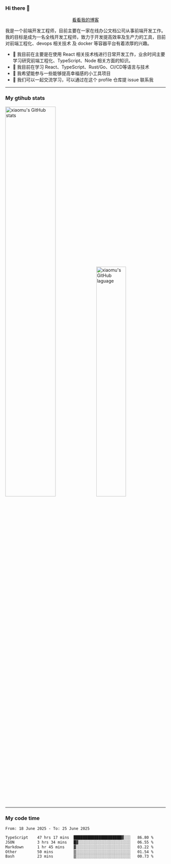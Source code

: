 ### Hi there 👋

<p align="center">
  <a href="https://blog.realjacket.fun">看看我的博客</a>
</p>

我是一个前端开发工程师，目前主要在一家在线办公文档公司从事前端开发工作。我的目标是成为一名全栈开发工程师，致力于开发提高效率及生产力的工具，目前对前端工程化、devops 相关技术 及 docker 等容器平台有着浓厚的兴趣。

- 🔭 我目前在主要是在使用 React 相关技术栈进行日常开发工作，业余时间主要学习研究前端工程化、TypeScript、Node 相关方面的知识。
- 🌱 我目前在学习 React、TypeScript、Rust/Go、CI/CD等语言与技术
- 👯 我希望能参与一些能够提高幸福感的小工具项目
- 💬 我们可以一起交流学习，可以通过在这个 profile 仓库提 issue 联系我

***

### My gtihub stats

<a><img src="https://github-readme-stats-git-masterrstaa-rickstaa.vercel.app/api?username=real-jacket&&show_icons=true" title="xiaomu's GitHub stats" alt="xiaomu's GitHub stats" style="width:56%;"/></a>
<a><img src="https://github-readme-stats-git-masterrstaa-rickstaa.vercel.app/api/top-langs/?username=real-jacket&layout=compact" title="xiaomu's GitHub laguage" alt="xiaomu's GitHub laguage" style="width:43%;"/><a/>

***

### My code time

<!--START_SECTION:waka-->

```txt
From: 18 June 2025 - To: 25 June 2025

TypeScript    47 hrs 17 mins  █████████████████████▓░░░   86.80 %
JSON          3 hrs 34 mins   █▓░░░░░░░░░░░░░░░░░░░░░░░   06.55 %
Markdown      1 hr 45 mins    ▓░░░░░░░░░░░░░░░░░░░░░░░░   03.22 %
Other         50 mins         ▒░░░░░░░░░░░░░░░░░░░░░░░░   01.54 %
Bash          23 mins         ▒░░░░░░░░░░░░░░░░░░░░░░░░   00.73 %
```

<!--END_SECTION:waka-->
